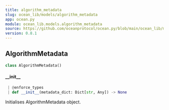 ```yaml
---
title: algorithm_metadata
slug: ocean_lib/models/algorithm_metadata
app: ocean.py
module: ocean_lib.models.algorithm_metadata
source: https://github.com/oceanprotocol/ocean.py/blob/main/ocean_lib/models/algorithm_metadata.py
version: 0.8.1
---
```

## AlgorithmMetadata

```python
class AlgorithmMetadata()
```

#### \_\_init\_\_

```python
 | @enforce_types
 | def __init__(metadata_dict: Dict[str, Any]) -> None
```

Initialises AlgorithmMetadata object.

